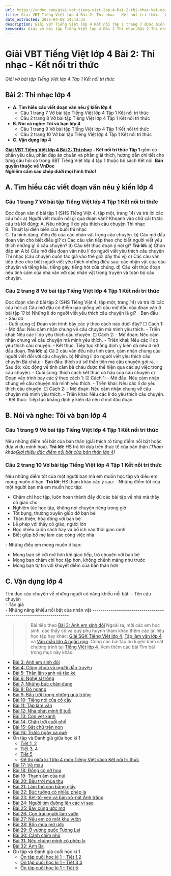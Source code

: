 ```yaml
---
url: https://vndoc.com/giai-vbt-tieng-viet-lop-4-bai-2-thi-nhac-ket-noi-tri-thuc-303992
title: Giải VBT Tiếng Việt lớp 4 Bài 2: Thi nhạc - Kết nối tri thức - Giải vở bài tập Tiếng Việt lớp 4 Tập 1 Kết nối tri thức - VnDoc.com
date_extracted: 2025-04-08 14:43:31
description: Giải VBT Tiếng Việt lớp 4 Kết nối Tập 1 trang 7 được biên soạn nhằm giúp các em HS đạt kết quả tốt trong quá trình làm bài tập và học tập môn Tiếng Việt lớp 4.
keywords: Giải vở bài tập Tiếng Việt lớp 4 Bài 2 Thi nhạc,Bài 2 Thi nhạc lớp 4,Bài 2 Thi nhạc lớp 4 vbt,Bài 2 Thi nhạc lớp 4 trang 7,Đọc Thi nhạc lớp 4,giải Bài 2 Thi nhạc lớp 4,tiếng việt lớp 4 Bài 2 Thi nhạc,tiếng việt lớp 4,tiếng việt lớp 4 kết nối tri thức,vở bài tập tiếng việt lớp 4,sách tiếng việt lớp 4,bài tập tiếng việt lớp 4,giải bài tập tiếng việt lớp 4,tiếng việt lớp 4 tập 1
---
```


# Giải VBT Tiếng Việt lớp 4 Bài 2: Thi nhạc - Kết nối tri thức
 _Giải vở bài tập Tiếng Việt lớp 4 Tập 1 Kết nối tri thức_
## **Bài 2: Thi nhạc lớp 4**
  * **A. Tìm hiểu các viết đoạn văn nêu ý kiến lớp 4**
    * Câu 1 trang 7 Vở bài tập Tiếng Việt lớp 4 Tập 1 Kết nối tri thức
    * Câu 2 trang 8 Vở bài tập Tiếng Việt lớp 4 Tập 1 Kết nối tri thức
  * **B. Nói và nghe: Tôi và bạn lớp 4**
    * Câu 1 trang 9 Vở bài tập Tiếng Việt lớp 4 Tập 1 Kết nối tri thức
    * Câu 2 trang 10 Vở bài tập Tiếng Việt lớp 4 Tập 1 Kết nối tri thức
  * **C. Vận dụng lớp 4**

**[Giải VBT Tiếng Việt lớp 4 Bài 2: Thi nhạc](<https://vndoc.com/giai-vbt-tieng-viet-lop-4-bai-2-thi-nhac-ket-noi-tri-thuc-303992>) \- Kết nối tri thức Tập 1** gồm có phần yêu cầu, phần đáp án chuẩn và phần giải thích, hướng dẫn chi tiết cho từng câu hỏi có trong SBT Tiếng Việt lớp 4 tập 1 thuộc bộ  sách Kết nối.
**Bản quyền thuộc về VnDoc**   
**Nghiêm cấm sao chép dưới mọi hình thức\!**
## **A. Tìm hiểu các viết đoạn văn nêu ý kiến lớp 4**
### Câu 1 trang 7 Vở bài tập Tiếng Việt lớp 4 Tập 1 Kết nối tri thức
Đọc đoạn văn ở bài tập 1 \(SHS Tiếng Việt 4, tập một, trang 14\) và trả lời các câu hỏi:
a\) Người viết muốn nói gì qua đoạn văn? Khoanh vào chữ cái trước câu trả lời đúng:
A. Nêu những lí do yêu thích câu chuyện Thi nhạc  
B. Thuật lại diễn biến của buổi thi nhạc  
C. Tả hình dáng, điệu độ của các nhân vật trong câu chuyện.
b\) Câu mở đầu đoạn văn cho biết điều gì?
c\) Các câu văn tiếp theo cho biết người viết yêu thích những gì ở câu chuyện?
d\) Câu kết thúc đoạn ý nói gì?
**Trả lời:**
a\) Chọn đáp án A
b\) Câu mở đầu đoạn văn nêu lí do người viết yêu thích câu chuyện Thi nhạc \(câu chuyện cuốn tác giả vào thế giới đầy thú vị\)
c\) Các câu văn tiếp theo cho biết người viết yêu thích những điều sau: các nhân vật của câu chuyện và tiếng kêu, tiếng gáy, tiếng hót của chúng. 
d\) Câu kết thúc đoạn nêu tình cảm của nhà văn với các nhân vật trong truyện và toàn bộ câu chuyện.
### Câu 2 trang 8 Vở bài tập Tiếng Việt lớp 4 Tập 1 Kết nối tri thức
Đọc đoạn văn ở bài tập 2 \(SHS Tiếng Việt 4, tập một, trang 14\) và trả lời các câu hỏi:
a\) Câu mở đầu có điểm nào giống với câu mở đầu của đoạn văn ở bài tập 1?
b\) Những lí do người viết yêu thích câu chuyện là gì?
\- Ban đầu  
\- Sau đó  
\- Cuối cùng
c\) Đoạn văn trình bày các ý theo cách nào dưới đây?
☐ Cách 1:
\- Mở đầu: Nêu cảm nhận chung về câu chuyện mà mình yêu thích.
\- Triển khai: Nêu các lí do yêu thích câu chuyện.
☐ Cách 2:
\- Mở đoạn: Nêu cảm nhận chung về câu chuyện mà mình yêu thích.
\- Triển khai: Nêu các lí do yêu thích câu chuyện.
\- Kết thúc: Tiếp tục khẳng định ý kiến đã nêu ở mở đầu đoạn.
**Trả lời:**
a\) Cả 2 câu văn đều nêu tình cảm, cảm nhận chung của người viết đối với câu chuyện.
b\) Những lí do người viết yêu thích câu chuyện Bà cháu:
\- Ban đầu: thích xứ sở thần tiên mà câu chuyện gợi ra.
\- Sau đó: xúc động về tình cảm bà cháu được thể hiện qua các sự việc trong câu chuyện.
\- Cuối cùng: thích cách kết thúc có hậu của câu chuyện
c\) Đoạn văn trình bày các ý theo cách 1:
☑ Cách 1:
\- Mở đầu: Nêu cảm nhận chung về câu chuyện mà mình yêu thích.
\- Triển khai: Nêu các lí do yêu thích câu chuyện.
☐ Cách 2:
\- Mở đoạn: Nêu cảm nhận chung về câu chuyện mà mình yêu thích.
\- Triển khai: Nêu các lí do yêu thích câu chuyện.
\- Kết thúc: Tiếp tục khẳng định ý kiến đã nêu ở mở đầu đoạn.
## **B. Nói và nghe: Tôi và bạn lớp 4**
###  Câu 1 trang 9 Vở bài tập Tiếng Việt lớp 4 Tập 1 Kết nối tri thức
Nêu những điểm nổi bật của bản thân \(giải thích rõ từng điểm nổi bật hoặc đưa ví dụ minh họa\).
**Trả lời:** HS trả lời dựa trên thực tế của bản thân  _\(Tham khảo[Giới thiệu đặc điểm nổi bật của bản thân lớp 4](<https://vndoc.com/gioi-thieu-dac-diem-noi-bat-cua-ban-than-lop-4-304245>)\)_
### Câu 2 trang 10 Vở bài tập Tiếng Việt lớp 4 Tập 1 Kết nối tri thức
Nêu những điểm tốt của một người bạn mà em muốn học tập và điều em mong muốn ở bạn.
**Trả lời:** HS tham khảo các ý sau:
\- Những điểm tốt của một người bạn mà em muốn học tập:
  * Chăm chỉ học tập, luôn hoàn thành đầy đủ các bài tập về nhà mà thầy cô giao cho
  * Nghiêm túc học tập, không nói chuyện riêng trong giờ
  * Tốt bụng, thường xuyên giúp đỡ bạn bè
  * Thân thiện, hòa đồng với bạn bè
  * Lễ phép với thầy cô giáo, người lớn
  * Đọc nhiều cuốn  sách hay và bổ ích vào thời gian rảnh
  * Biết giúp bố mẹ làm các công việc nhà

\- Những điều em mong muốn ở bạn:
  * Mong bạn sẽ cởi mở hơn khi giao tiếp, trò chuyện với bạn bè
  * Mong bạn chăm chỉ học tập hơn, không chểnh mảng như trước
  * Mong bạn tự tin với khuyết điểm của bản thân hơn

## **C. Vận dụng lớp 4**
Tìm đọc câu chuyện về những người có năng khiếu nổi bật:
\- Tên câu chuyện  
\- Tác giả  
\- Những năng khiếu nổi bật của nhân vật
\------------------------------------------------------------------
>> Bài tiếp theo [Bài 3: Anh em sinh đôi](<https://vndoc.com/giai-vbt-tieng-viet-lop-4-bai-3-anh-em-sinh-doi-ket-noi-tri-thuc-303995>)
Ngoài ra, mời các em học sinh, các thầy cô và quý phụ huynh tham khảo thêm các tài liệu học tập hay khác: [Giải SGK Tiếng Việt lớp 4](<https://vndoc.com/tieng-viet-lop4>), [Tập làm văn lớp 4](<https://vndoc.com/tap-lam-van-lop4>) và [Văn mẫu lớp 4 ngắn gọn](<https://vndoc.com/van-mieu-ta-lop4>). Cùng các bài tập ôn luyện bám sát chương trình tại [Tiếng Việt lớp 4](<https://vndoc.com/tieng-viet-lop4>).
Xem thêm các bài Tìm bài trong mục này khác:
  * [Bài 3: Anh em sinh đôi](</giai-vbt-tieng-viet-lop-4-bai-3-anh-em-sinh-doi-ket-noi-tri-thuc-303995>)
  * [Bài 4: Công chúa và người dẫn truyện](</giai-vbt-tieng-viet-lop-4-bai-4-cong-chua-va-nguoi-dan-truyen-ket-noi-tri-thuc-304001>)
  * [Bài 5: Thằn lằn xanh và tắc kè](</giai-vbt-tieng-viet-lop-4-bai-5-than-lan-xanh-va-tac-ke-ket-noi-tri-thuc-304004>)
  * [Bài 6: Nghệ sĩ trống](</giai-vbt-tieng-viet-lop-4-bai-6-nghe-si-trong-ket-noi-tri-thuc-304006>)
  * [Bài 7: Những bức chân dung](</giai-vbt-tieng-viet-lop-4-bai-7-nhung-buc-chan-dung-ket-noi-tri-thuc-304008>)
  * [Bài 8: Đò ngang](</giai-vbt-tieng-viet-lop-4-bai-8-do-ngang-ket-noi-tri-thuc-304009>)
  * [Bài 9: Bầu trời trong những quả trứng](</giai-vbt-tieng-viet-lop-4-bai-9-bau-troi-trong-qua-trung-ket-noi-tri-thuc-304014>)
  * [Bài 10: Tiếng nói của cỏ cây](</giai-vbt-tieng-viet-lop-4-bai-10-tieng-noi-cua-co-cay-ket-noi-tri-thuc-304018>)
  * [Bài 11: Tập làm văn](</giai-vbt-tieng-viet-lop-4-bai-11-tap-lam-van-ket-noi-tri-thuc-304022>)
  * [Bài 12: Nhà phát minh 6 tuổi](</giai-vbt-tieng-viet-lop-4-bai-12-nha-phat-minh-6-tuoi-ket-noi-tri-thuc-304023>)
  * [Bài 13: Con vẹt xanh](</giai-vbt-tieng-viet-lop-4-bai-13-con-vet-xanh-ket-noi-tri-thuc-304029>)
  * [Bài 14: Chân trời cuối phố](</giai-vbt-tieng-viet-lop-4-bai-14-chan-troi-cuoi-pho-ket-noi-tri-thuc-304030>)
  * [Bài 15: Gặt chữ trên non](</giai-vbt-tieng-viet-lop-4-bai-15-gat-chu-tren-non-ket-noi-tri-thuc-304033>)
  * [Bài 16: Trước ngày xa quê](</giai-vbt-tieng-viet-lop-4-bai-16-truoc-ngay-xa-que-ket-noi-tri-thuc-304034>)
  * Ôn tập và Đánh giá giữa học kì 1
    * [Tiết 1, 2](</giai-vbt-tieng-viet-lop-4-on-tap-giua-hoc-ki-1-tiet-1-2-ket-noi-tri-thuc-304036>)
    * [Tiết 3, 4](</giai-vbt-tieng-viet-lop-4-on-tap-giua-hoc-ki-1-tiet-3-4-ket-noi-tri-thuc-304038>)
    * [Tiết 5](</giai-vbt-tieng-viet-lop-4-on-tap-giua-hoc-ki-1-tiet-5-ket-noi-tri-thuc-304041>)
    * [Đề thi giữa kì 1 lớp 4 môn Tiếng Việt sách Kết nối tri thức](<https://vndoc.com/de-thi-giua-ki-1-lop-4-mon-tieng-viet-ket-noi>)
  * [Bài 17: Vẽ màu](</giai-vbt-tieng-viet-lop-4-bai-17-ve-mau-ket-noi-tri-thuc-309618>)
  * [Bài 18: Đồng cỏ nở hoa](</giai-vbt-tieng-viet-lop-4-bai-18-dong-co-no-hoa-ket-noi-tri-thuc-309620>)
  * [Bài 19: Thanh âm của núi](</giai-vbt-tieng-viet-lop-4-bai-19-thanh-am-cua-nui-ket-noi-tri-thuc-309653>)
  * [Bài 20: Bầu trời mùa thu](</bai-20-bau-troi-mua-thu-trang-69-vbt-tieng-viet-lop-4-ket-noi-tri-thuc-tap-1-319377>)
  * [Bài 21: Làm thỏ con bằng giấy](</bai-21-lam-tho-con-bang-giay-trang-71-vbt-tieng-viet-lop-4-ket-noi-tri-thuc-tap-1-319383>)
  * [Bài 22: Bức tường có nhiều phép lạ](</bai-22-buc-tuong-co-nhieu-phep-la-trang-74-vbt-tieng-viet-lop-4-ket-noi-tri-thuc-tap-1-319386>)
  * [Bài 23: Bét-tô-ven và bản xô-nát Ánh trăng](</bai-23-bet-to-ven-va-ban-xo-nat-anh-trang-trang-77-vbt-tieng-viet-lop-4-ket-noi-tri-thuc-tap-1-319387>)
  * [Bài 24: Người tìm đường lên các vì sao](</bai-24-nguoi-tim-duong-len-cac-vi-sao-trang-81-vbt-tieng-viet-lop-4-ket-noi-tri-thuc-tap-1-319388>)
  * [Bài 25: Bay cùng ước mơ](</bai-25-bay-cung-uoc-mo-trang-84-vbt-tieng-viet-lop-4-ket-noi-tri-thuc-tap-1-319389>)
  * [Bài 26: Con trai người làm vườn](</bai-26-con-trai-nguoi-lam-vuon-trang-88-vbt-tieng-viet-lop-4-ket-noi-tri-thuc-tap-1-319392>)
  * [Bài 27: Nếu em có một khu vườn](</bai-27-neu-em-co-mot-khu-vuon-trang-90-vbt-tieng-viet-lop-4-ket-noi-tri-thuc-tap-1-319394>)
  * [Bài 28: Bốn mùa mơ ước](</bai-28-bon-mua-mo-uoc-trang-94-vbt-tieng-viet-lop-4-ket-noi-tri-thuc-tap-1-319395>)
  * [Bài 29: Ở vương quốc Tương Lai](</bai-29-o-vuong-quoc-tuong-lai-trang-96-vbt-tieng-viet-lop-4-ket-noi-tri-thuc-tap-1-319396>)
  * [Bài 30: Cánh chim nhỏ](</bai-30-canh-chim-nho-trang-100-vbt-tieng-viet-lop-4-ket-noi-tri-thuc-tap-1-319397>)
  * [Bài 31: Nếu chúng mình có phép lạ](</bai-31-neu-chung-minh-co-phep-la-trang-103-vbt-tieng-viet-lop-4-ket-noi-tri-thuc-tap-1-319410>)
  * [Bài 32: Anh Ba](</bai-32-anh-ba-trang-106-vbt-tieng-viet-lop-4-ket-noi-tri-thuc-tap-1-319412>)
  * Ôn tập và Đánh giá cuối học kì 1
    * [Ôn tập cuối học kì 1 - Tiết 1,2](</on-tap-cuoi-hoc-ki-1-tiet-1-2-trang-109-vbt-tieng-viet-lop-4-ket-noi-tri-thuc-tap-1-319415>)
    * [Ôn tập cuối học kì 1 - Tiết 3,4](</on-tap-cuoi-hoc-ki-1-tiet-3-4-trang-111-vbt-tieng-viet-lop-4-ket-noi-tri-thuc-tap-1-319418>)
    * [Ôn tập cuối học kì 1 - Tiết 5](</on-tap-cuoi-hoc-ki-1-tiet-5-trang-114-vbt-tieng-viet-lop-4-ket-noi-tri-thuc-tap-1-319419>)

